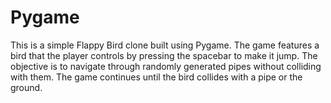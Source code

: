 # Pygame
This is a simple Flappy Bird clone built using Pygame. The game features a bird that the player controls by pressing the spacebar to make it jump. The objective is to navigate through randomly generated pipes without colliding with them. The game continues until the bird collides with a pipe or the ground.
